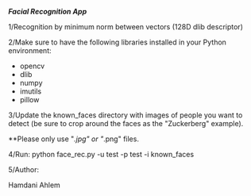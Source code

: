 *****Facial Recognition App*****

1/Recognition by minimum norm between vectors (128D dlib descriptor)

2/Make sure to have the following libraries installed in your Python environment:

* opencv
* dlib
* numpy
* imutils
* pillow

3/Update the known_faces directory with images of people you want to detect (be sure to crop around the faces as 
the "Zuckerberg" example).

   **Please only use "*.jpg" or "*.png" files.

4/Run:
       python face_rec.py -u test -p test -i known_faces 

5/Author:

Hamdani Ahlem
